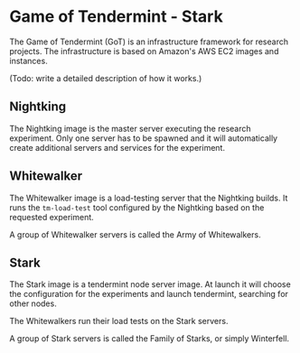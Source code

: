 # Game of Tendermint - Stark

The Game of Tendermint (GoT) is an infrastructure framework for research projects.
The infrastructure is based on Amazon's AWS EC2 images and instances.

(Todo: write a detailed description of how it works.)

## Nightking
The Nightking image is the master server executing the research experiment.
Only one server has to be spawned and it will automatically create additional
servers and services for the experiment.

## Whitewalker
The Whitewalker image is a load-testing server that the Nightking builds.
It runs the `tm-load-test` tool configured by the Nightking based on the requested experiment.

A group of Whitewalker servers is called the Army of Whitewalkers.

## Stark
The Stark image is a tendermint node server image. At launch it will
choose the configuration for the experiments and launch tendermint, searching for other nodes.

The Whitewalkers run their load tests on the Stark servers.

A group of Stark servers is called the Family of Starks, or simply Winterfell.
